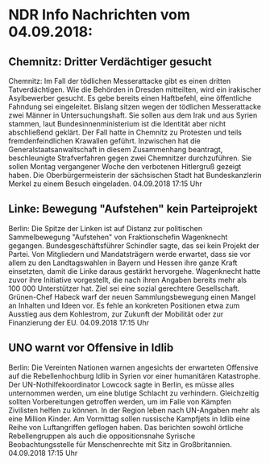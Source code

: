 # NDR Info Nachrichten vom 04.09.2018:


## Chemnitz: Dritter Verdächtiger gesucht
Chemnitz:	Im Fall der tödlichen Messerattacke gibt es einen dritten Tatverdächtigen. Wie die Behörden in Dresden mitteilten, wird ein irakischer Asylbewerber gesucht. Es gebe bereits einen Haftbefehl, eine öffentliche Fahndung sei eingeleitet. Bislang sitzen wegen der tödlichen Messerattacke zwei Männer in Untersuchungshaft. Sie sollen aus dem Irak und aus Syrien stammen, laut Bundesinnenministerium ist die Identität aber nicht abschließend geklärt. Der Fall hatte in Chemnitz zu Protesten und teils fremdenfeindlichen Krawallen geführt. Inzwischen hat die Generalstaatsanwaltschaft in diesem Zusammenhang beantragt, beschleunigte Strafverfahren gegen zwei Chemnitzer durchzuführen. Sie sollen Montag vergangener Woche den verbotenen Hitlergruß gezeigt haben. Die Oberbürgermeisterin der sächsischen Stadt hat Bundeskanzlerin Merkel zu einem Besuch eingeladen. 04.09.2018 17:15 Uhr 

## Linke: Bewegung "Aufstehen" kein Parteiprojekt
Berlin: 	Die Spitze der Linken ist auf Distanz zur politischen Sammelbewegung "Aufstehen" von Fraktionschefin Wagenknecht gegangen. Bundesgeschäftsführer Schindler sagte, das sei kein Projekt der Partei. Von Mitgliedern und Mandatsträgern werde erwartet, dass sie vor allem zu den Landtagswahlen in Bayern und Hessen ihre ganze Kraft einsetzten, damit die Linke daraus gestärkt hervorgehe. Wagenknecht hatte zuvor ihre Initiative vorgestellt, die nach ihren Angaben bereits mehr als 100 000 Unterstützer hat. Ziel sei eine sozial gerechtere Gesellschaft. Grünen-Chef Habeck warf der neuen Sammlungsbewegung einen Mangel an Inhalten und Ideen vor. Es fehle an konkreten Positionen etwa zum Ausstieg aus dem Kohlestrom, zur Zukunft der Mobilität oder zur Finanzierung der EU. 04.09.2018 17:15 Uhr 

## UNO warnt vor Offensive in Idlib
Berlin: Die Vereinten Nationen warnen angesichts der erwarteten Offensive auf die Rebellenhochburg Idlib in Syrien vor einer humanitären Katastrophe. Der UN-Nothilfekoordinator Lowcock sagte in Berlin, es müsse alles unternommen werden, um eine blutige Schlacht zu verhindern. Gleichzeitig sollten Vorbereitungen getroffen werden, um im Falle von Kämpfen Zivilisten helfen zu können. In der Region leben nach UN-Angaben mehr als eine Million Kinder. Am Vormittag sollen russische Kampfjets in Idlib eine Reihe von Luftangriffen geflogen haben. Das berichten sowohl örtliche Rebellengruppen als auch die oppositionsnahe Syrische Beobachtungsstelle für Menschenrechte mit Sitz in Großbritannien. 04.09.2018 17:15 Uhr 
